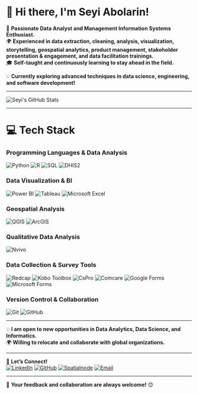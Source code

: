# 👋 Hi there, I'm Seyi Abolarin!  
🚀 **Passionate Data Analyst and Management Information Systems Enthusiast.**  
🌍 **Experienced in data extraction, cleaning, analysis, visualization, storytelling, geospatial analytics, product management, stakeholder presentation & 
     engagement, and data facilitation trainings.**  
🎓 **Self-taught and continuously learning to stay ahead in the field.**  

💡 **Currently exploring advanced techniques in data science, engineering, and software development!**  

---

<!-- GitHub stats from https://github.com/anuraghazra/github-readme-stats -->
![Seyi's GitHub Stats](https://github-readme-stats.vercel.app/api?username=seyiabolarin&theme=radical&hide_border=false&include_all_commits=true&count_private=false)<br/>

---

# 💻 Tech Stack  
<!-- Badges from https://github.com/Ileriayo/markdown-badges -->

### **Programming Languages & Data Analysis**  
![Python](https://img.shields.io/badge/python-3670A0?style=for-the-badge&logo=python&logoColor=ffdd54) 
![R](https://img.shields.io/badge/R-276DC3?style=for-the-badge&logo=r&logoColor=white) 
![SQL](https://img.shields.io/badge/SQL-336791?style=for-the-badge&logo=postgresql&logoColor=white) 
![DHIS2](https://img.shields.io/badge/DHIS2-2D9CDB?style=for-the-badge&logo=dhis2&logoColor=white) 

### **Data Visualization & BI**  
![Power BI](https://img.shields.io/badge/Power_BI-F2C811?style=for-the-badge&logo=powerbi&logoColor=black) 
![Tableau](https://img.shields.io/badge/Tableau-E97627?style=for-the-badge&logo=tableau&logoColor=white) 
![Microsoft Excel](https://img.shields.io/badge/Microsoft_Excel-217346?style=for-the-badge&logo=microsoft-excel&logoColor=white) 

### **Geospatial Analysis**  
![QGIS](https://img.shields.io/badge/QGIS-3CAA3C?style=for-the-badge&logo=qgis&logoColor=white) 
![ArcGIS](https://img.shields.io/badge/ArcGIS-0079C1?style=for-the-badge&logo=esri&logoColor=white) 

### **Qualitative Data Analysis**  
![Nvivo](https://img.shields.io/badge/NVivo-1C1C1C?style=for-the-badge&logo=nvidia&logoColor=white) 

### **Data Collection & Survey Tools**  
![Redcap](https://img.shields.io/badge/REDCap-FF0000?style=for-the-badge) 
![Kobo Toolbox](https://img.shields.io/badge/Kobo_Toolbox-2C8EBB?style=for-the-badge) 
![CsPro](https://img.shields.io/badge/CsPro-0076D6?style=for-the-badge) 
![Comcare](https://img.shields.io/badge/Comcare-0078D7?style=for-the-badge&logo=microsoft) 
![Google Forms](https://img.shields.io/badge/Google_Forms-4285F4?style=for-the-badge&logo=google) 
![Microsoft Forms](https://img.shields.io/badge/Microsoft_Forms-0078D4?style=for-the-badge&logo=microsoft) 

### **Version Control & Collaboration**  
![Git](https://img.shields.io/badge/Git-F05033?style=for-the-badge&logo=git&logoColor=white) 
![GitHub](https://img.shields.io/badge/GitHub-181717?style=for-the-badge&logo=github&logoColor=white)  

---

💡 **I am open to new opportunities in Data Analytics, Data Science, and Informatics.**  
🌍 **Willing to relocate and collaborate with global organizations.**  

---

🚀 **Let’s Connect!**  
[![LinkedIn](https://img.shields.io/badge/LinkedIn-0077B5?style=for-the-badge&logo=linkedin&logoColor=white)](https://www.linkedin.com/in/seyiabolarin) 
[![GitHub](https://img.shields.io/badge/GitHub-181717?style=for-the-badge&logo=github&logoColor=white)](https://github.com/seyiabolarin) 
[![Spatialnode](https://img.shields.io/badge/Spatialnode-3C91E6?style=for-the-badge&logo=data&logoColor=white)](https://www.spatialnode.net/seyiabolarin) 
[![Email](https://img.shields.io/badge/Email-D14836?style=for-the-badge&logo=gmail&logoColor=white)](mailto:seyiabolarin@hotmail.com)  

---

💬 **Your feedback and collaboration are always welcome!** 😊
